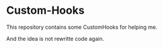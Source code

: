 # Custom-Hooks
This repository contains some CustomHooks for helping me.

And the idea is not rewritte code again.
